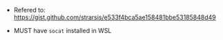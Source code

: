 - Refered to: https://gist.github.com/strarsis/e533f4bca5ae158481bbe53185848d49

- MUST have `socat` installed in WSL


